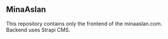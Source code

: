 ## MinaAslan
This repository contains only the frontend of the minaaslan.com. <br />
Backend uses Strapi CMS.
